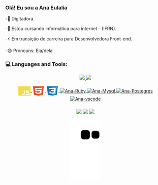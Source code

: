 ### Olá! Eu sou a Ana Eulalia

-🔭  Digitadora.

-🌱 Estou cursando informática para internet - (IFRN).


-⚡ Em transição de carreira para Desenvolvedora Front-end.

 -😄 Pronouns: Ela/dela
 
 <h3>💻 Languages and Tools:</h3>
<div align="center">

<div align="center">
  <a href="https://github.com/AnaEulalia">
  <img height="180em" src="https://github-readme-stats-git-masterrstaa-rickstaa.vercel.app/api?username=AnaEulalia&show_icons=true&theme=midnight-purple&include_all_commits=true&count_private=true"/>
  <img height="180em" src="https://github-readme-stats-git-masterrstaa-rickstaa.vercel.app/api/top-langs/?username=AnaEulalia&layout=compact&langs_count=7&theme=midnight-purple"/>
  
  
</div>

<div style="display: inline_block"><br>
  <img align="center" alt="Ana-Js" height="30" width="40" src="https://raw.githubusercontent.com/devicons/devicon/master/icons/javascript/javascript-plain.svg">
  <img align="center" alt="Ana-HTML" height="30" width="40" src="https://raw.githubusercontent.com/devicons/devicon/master/icons/html5/html5-original.svg">
  <img align="center" alt="Ana-CSS" height="30" width="40" src="https://raw.githubusercontent.com/devicons/devicon/master/icons/css3/css3-original.svg">
 <img align="center" alt="Ana-Ruby" height="30" width="40" src="https://cdn.jsdelivr.net/gh/devicons/devicon/icons/ruby/ruby-original.svg" />
  <img align="center" alt="Ana-Mysql" height="30" width="40" src="https://cdn.jsdelivr.net/gh/devicons/devicon/icons/mysql/mysql-original.svg" />
   <img align="center" alt="Ana-Postegres" height="30" width="40"src="https://cdn.jsdelivr.net/gh/devicons/devicon/icons/postgresql/postgresql-original.svg" />
    <img align="center" alt="Ana-vscode" height="30" width="40" src="https://cdn.jsdelivr.net/gh/devicons/devicon/icons/vscode/vscode-original.svg" />
          
          
          
</div>
 
 ###
 
<div> 
 
  <a href="https://instagram.com/AnaEulalia" target="_blank"><img src="https://img.shields.io/badge/-Instagram-%23E4405F?style=for-the-badge&logo=instagram&logoColor=white" target="_blank"></a>
  <a href = "mailto:"><img src="https://img.shields.io/badge/-Gmail-%23333?style=for-the-badge&logo=gmail&logoColor=white" target="_blank"></a>
  <a href="https://www.linkedin.com/in/ana-eulalia-1613a6255/" target="_blank"><img src="https://img.shields.io/badge/-LinkedIn-%230077B5?style=for-the-badge&logo=linkedin&logoColor=white" target="_blank"></a> 
 
  ![Snake animation](https://github.com/AnaEulalia/AnaEulalia/blob/output/github-contribution-grid-snake.svg)
  </div>
 
